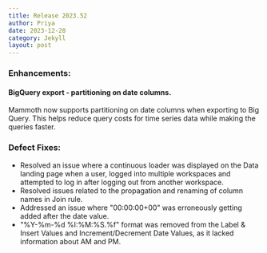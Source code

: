 ```yaml
---
title: Release 2023.52
author: Priya
date: 2023-12-28
category: Jekyll
layout: post
---
```

### Enhancements:
#### BigQuery export - partitioning on date columns.
Mammoth now supports partitioning on date columns when exporting to Big Query. This helps reduce query costs for time series data while making the queries faster.

### Defect Fixes:
* Resolved an issue where a continuous loader was displayed on the Data landing page when a user, logged into multiple workspaces and attempted to log in after logging out from another workspace.
* Resolved issues related to the propagation and renaming of column names in Join rule.
* Addressed an issue where "00:00:00+00" was erroneously getting added after the date value.
* "%Y-%m-%d %I:%M:%S.%f" format was removed from the Label & Insert Values and Increment/Decrement Date Values, as it lacked information about AM and PM.
